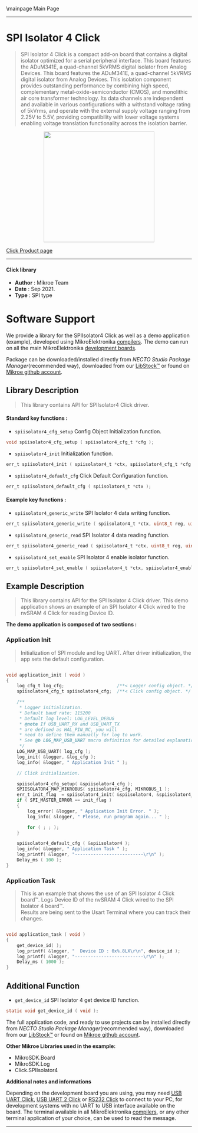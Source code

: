 \mainpage Main Page

---
# SPI Isolator 4 Click

> SPI Isolator 4 Click is a compact add-on board that contains a digital isolator optimized for a serial peripheral interface. This board features the ADuM341E, a quad-channel 5kVRMS digital isolator from Analog Devices. This board features the ADuM341E, a quad-channel 5kVRMS digital isolator from Analog Devices. This isolation component provides outstanding performance by combining high speed, complementary metal-oxide-semiconductor (CMOS), and monolithic air core transformer technology. Its data channels are independent and available in various configurations with a withstand voltage rating of 5kVrms, and operate with the external supply voltage ranging from 2.25V to 5.5V, providing compatibility with lower voltage systems enabling voltage translation functionality across the isolation barrier.

<p align="center">
  <img src="https://download.mikroe.com/images/click_for_ide/spiisolator4_click.png" height=300px>
</p>

[Click Product page](https://www.mikroe.com/spi-isolator-4-click)

---


#### Click library

- **Author**        : Mikroe Team
- **Date**          : Sep 2021.
- **Type**          : SPI type


# Software Support

We provide a library for the SPIIsolator4 Click
as well as a demo application (example), developed using MikroElektronika
[compilers](https://www.mikroe.com/necto-studio).
The demo can run on all the main MikroElektronika [development boards](https://www.mikroe.com/development-boards).

Package can be downloaded/installed directly from *NECTO Studio Package Manager*(recommended way), downloaded from our [LibStock&trade;](https://libstock.mikroe.com) or found on [Mikroe github account](https://github.com/MikroElektronika/mikrosdk_click_v2/tree/master/clicks).

## Library Description

> This library contains API for SPIIsolator4 Click driver.

#### Standard key functions :

- `spiisolator4_cfg_setup` Config Object Initialization function.
```c
void spiisolator4_cfg_setup ( spiisolator4_cfg_t *cfg );
```

- `spiisolator4_init` Initialization function.
```c
err_t spiisolator4_init ( spiisolator4_t *ctx, spiisolator4_cfg_t *cfg );
```

- `spiisolator4_default_cfg` Click Default Configuration function.
```c
err_t spiisolator4_default_cfg ( spiisolator4_t *ctx );
```

#### Example key functions :

- `spiisolator4_generic_write` SPI Isolator 4 data writing function.
```c
err_t spiisolator4_generic_write ( spiisolator4_t *ctx, uint8_t reg, uint8_t *data_in, uint8_t len );
```

- `spiisolator4_generic_read` SPI Isolator 4 data reading function.
```c
err_t spiisolator4_generic_read ( spiisolator4_t *ctx, uint8_t reg, uint8_t *data_out, uint8_t len );

```

- `spiisolator4_set_enable` SPI Isolator 4 enable isolator function.
```c
err_t spiisolator4_set_enable ( spiisolator4_t *ctx, spiisolator4_enable_mode_t en_mode );
```

## Example Description

> This library contains API for the SPI Isolator 4 Click driver.
> This demo application shows an example of an SPI Isolator 4 Click wired 
> to the nvSRAM 4 Click for reading Device ID.

**The demo application is composed of two sections :**

### Application Init

> Initialization of SPI module and log UART.
> After driver initialization, the app sets the default configuration.

```c

void application_init ( void )
{
    log_cfg_t log_cfg;                    /**< Logger config object. */
    spiisolator4_cfg_t spiisolator4_cfg;  /**< Click config object. */

    /** 
     * Logger initialization.
     * Default baud rate: 115200
     * Default log level: LOG_LEVEL_DEBUG
     * @note If USB_UART_RX and USB_UART_TX 
     * are defined as HAL_PIN_NC, you will 
     * need to define them manually for log to work. 
     * See @b LOG_MAP_USB_UART macro definition for detailed explanation.
     */
    LOG_MAP_USB_UART( log_cfg );
    log_init( &logger, &log_cfg );
    log_info( &logger, " Application Init " );

    // Click initialization.

    spiisolator4_cfg_setup( &spiisolator4_cfg );
    SPIISOLATOR4_MAP_MIKROBUS( spiisolator4_cfg, MIKROBUS_1 );
    err_t init_flag  = spiisolator4_init( &spiisolator4, &spiisolator4_cfg );
    if ( SPI_MASTER_ERROR == init_flag )
    {
        log_error( &logger, " Application Init Error. " );
        log_info( &logger, " Please, run program again... " );

        for ( ; ; );
    }

    spiisolator4_default_cfg ( &spiisolator4 );
    log_info( &logger, " Application Task " );
    log_printf( &logger, "--------------------------\r\n" ); 
    Delay_ms ( 100 );
}

```

### Application Task

> This is an example that shows the use of an SPI Isolator 4 Click board™.
> Logs Device ID of the nvSRAM 4 Click wired to the SPI Isolator 4 board™.  
> Results are being sent to the Usart Terminal where you can track their changes.

```c

void application_task ( void )
{
    get_device_id( );
    log_printf( &logger, "  Device ID : 0x%.8LX\r\n", device_id ); 
    log_printf( &logger, "--------------------------\r\n" ); 
    Delay_ms ( 1000 );
}

```

## Additional Function
- `get_device_id` SPI Isolator 4 get device ID function.
```c
static void get_device_id ( void );
```

The full application code, and ready to use projects can be installed directly from *NECTO Studio Package Manager*(recommended way), downloaded from our [LibStock&trade;](https://libstock.mikroe.com) or found on [Mikroe github account](https://github.com/MikroElektronika/mikrosdk_click_v2/tree/master/clicks).

**Other Mikroe Libraries used in the example:**

- MikroSDK.Board
- MikroSDK.Log
- Click.SPIIsolator4

**Additional notes and informations**

Depending on the development board you are using, you may need
[USB UART Click](http://shop.mikroe.com/usb-uart-click),
[USB UART 2 Click](http://shop.mikroe.com/usb-uart-2-click) or
[RS232 Click](http://shop.mikroe.com/rs232-click) to connect to your PC, for
development systems with no UART to USB interface available on the board. The
terminal available in all MikroElektronika
[compilers](http://shop.mikroe.com/compilers), or any other terminal application
of your choice, can be used to read the message.

---

